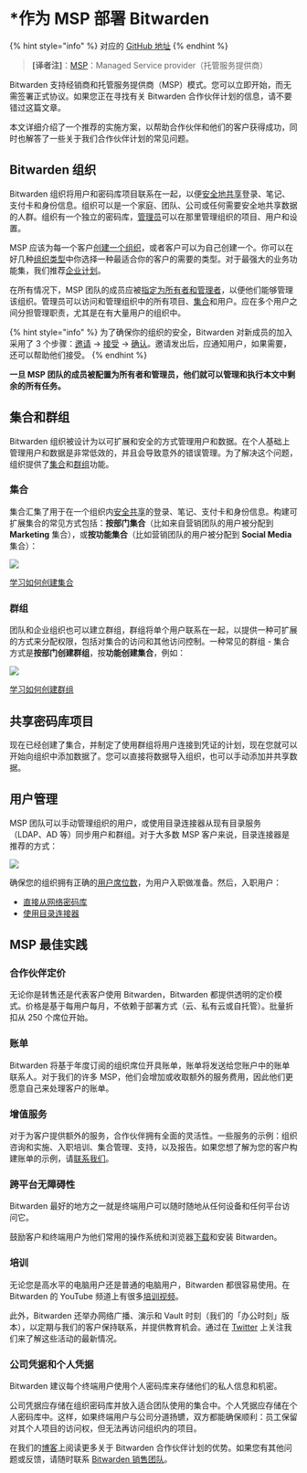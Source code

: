 # \*作为 MSP 部署 Bitwarden

{% hint style="info" %}
对应的 [GitHub 地址](https://github.com/bitwarden/help/blob/25bc445da1a9484e93ae6759ea2ef391d0c1881a/\_articles/organizations/deploying-bitwarden-as-a-msp.md)
{% endhint %}

> **\[译者注]**：[MSP](https://wiki.mbalib.com/wiki/%E7%AE%A1%E7%90%86%E6%9C%8D%E5%8A%A1%E6%8F%90%E4%BE%9B%E5%95%86)：Managed Service provider（托管服务提供商）

Bitwarden 支持经销商和托管服务提供商（MSP）模式。您可以立即开始，而无需签署正式协议。如果您正在寻找有关 Bitwarden 合作伙伴计划的信息，请不要错过这篇文章。

本文详细介绍了一个推荐的实施方案，以帮助合作伙伴和他们的客户获得成功，同时也解答了一些关于我们合作伙伴计划的常见问题。

## Bitwarden 组织 <a href="#bitwarden-organizations" id="bitwarden-organizations"></a>

Bitwarden 组织将用户和密码库项目联系在一起，以便[安全地共享](sharing.md)登录、笔记、支付卡和身份信息。组织可以是一个家庭、团队、公司或任何需要安全地共享数据的人群。组织有一个独立的密码库，[管理员](user-types-and-access-control.md)可以在那里管理组织的项目、用户和设置。

MSP 应该为每一个客户[创建一个组织](organizations.md#create-an-organization)，或者客户可以为自己创建一个。你可以在好几种[组织类型](organizations.md#types-of-organizations-1)中你选择一种最适合你的客户的需要的类型。对于最强大的业务功能集，我们推荐[企业计划](../plans-and-pricing/about-bitwarden-plans.md#enterprise-organizations)。

在所有情况下，MSP 团队的成员应被[指定为所有者和管理者](user-types-and-access-control.md)，以便他们能够管理该组织。管理员可以访问和管理组织中的所有项目、[集合](collections.md)和用户。应在多个用户之间分担管理职责，尤其是在有大量用户的组织中。

{% hint style="info" %}
为了确保你的组织的安全，Bitwarden 对新成员的加入采用了 3 个步骤：[邀请](user-management.md#invite) → [接受](user-management.md#accept) → [确认](user-management.md#confirm)。邀请发出后，应通知用户，如果需要，还可以帮助他们接受。
{% endhint %}

**一旦 MSP 团队的成员被配置为所有者和管理员，他们就可以管理和执行本文中剩余的所有任务。**

## 集合和群组 <a href="#collections-and-groups" id="collections-and-groups"></a>

Bitwarden 组织被设计为以可扩展和安全的方式管理用户和数据。在个人基础上管理用户和数据是非常低效的，并且会导致意外的错误管理。为了解决这个问题，组织提供了[集合](collections.md)和[群组](groups.md)功能。

### 集合 <a href="#collections" id="collections"></a>

集合汇集了用于在一个组织内[安全共享](sharing.md)的登录、笔记、支付卡和身份信息。构建可扩展集合的常见方式包括：**按部门集合**（比如来自营销团队的用户被分配到 **Marketing** 集合），或**按功能集合**（比如营销团队的用户被分配到 **Social Media** 集合）：

![](https://bitwarden.com/help/images/organizations/collections-graphic-1.png)

[学习如何创建集合](collections.md#create-a-collection)

### 群组 <a href="#groups" id="groups"></a>

团队和企业组织也可以建立群组，群组将单个用户联系在一起，以提供一种可扩展的方式来分配权限，包括对集合的访问和其他访问控制。一种常见的群组 - 集合方式是**按部门创建群组**，按**功能创建集合**，例如：

![](https://bitwarden.com/help/images/organizations/collections-graphic-2.png)

[学习如何创建群组](groups.md#create-a-group)

## 共享密码库项目 <a href="#share-vault-items" id="share-vault-items"></a>

现在已经创建了集合，并制定了使用群组将用户连接到凭证的计划，现在您就可以开始向组织中添加数据了。您可以直接将数据导入组织，也可以手动添加并共享数据。

## 用户管理 <a href="#user-management" id="user-management"></a>

MSP 团队可以手动管理组织的用户，或使用目录连接器从现有目录服务（LDAP、AD 等）同步用户和群组。对于大多数 MSP 客户来说，目录连接器是推荐的方式：

![](https://bitwarden.com/help/images/directory-connector/dc-diagram.png)

确保您的组织拥有正确的[用户席位数](user-management.md#manage-user-seats)，为用户入职做准备。然后，入职用户：

* [直接从网络密码库](user-management.md#onboard-users)
* [使用目录连接器](../directory-connector/about-directory-connector.md)

## MSP 最佳实践 <a href="#msp-best-practices" id="msp-best-practices"></a>

### 合作伙伴定价 <a href="#pricing-for-partners" id="pricing-for-partners"></a>

无论你是转售还是代表客户使用 Bitwarden，Bitwarden 都提供透明的定价模式。价格是基于每用户每月，不依赖于部署方式（云、私有云或自托管）。批量折扣从 250 个席位开始。

### 账单 <a href="#invoicing" id="invoicing"></a>

Bitwarden 将基于年度订阅的组织席位开具账单，账单将发送给您账户中的账单联系人。对于我们的许多 MSP，他们会增加或收取额外的服务费用，因此他们更愿意自己来处理客户的账单。

### 增值服务 <a href="#value-added-services" id="value-added-services"></a>

对于为客户提供额外的服务，合作伙伴拥有全面的灵活性。一些服务的示例：组织咨询和实施、入职培训、集合管理、支持，以及报告。如果您想了解为您的客户构建账单的示例，请[联系我们](https://bitwarden.com/contact/)。

### 跨平台无障碍性 <a href="#cross-platform-accessibility" id="cross-platform-accessibility"></a>

Bitwarden 最好的地方之一就是终端用户可以随时随地从任何设备和任何平台访问它。

鼓励客户和终端用户为他们常用的操作系统和浏览器[下载](https://bitwarden.com/download/)和安装 Bitwarden。

### 培训 <a href="#training" id="training"></a>

无论您是高水平的电脑用户还是普通的电脑用户，Bitwarden 都很容易使用。在 Bitwarden 的 YouTube 频道上有很多[培训视频](https://www.youtube.com/c/Bitwarden/videos)。

此外，Bitwarden 还举办网络广播、演示和 Vault 时刻（我们的「办公时刻」版本），以定期与我们的客户保持联系，并提供教育机会。通过在 [Twitter](https://twitter.com/bitwarden) 上关注我们来了解这些活动的最新情况。

### 公司凭据和个人凭据 <a href="#company-credentials-and-personal-credentials" id="company-credentials-and-personal-credentials"></a>

Bitwarden 建议每个终端用户使用个人密码库来存储他们的私人信息和机密。

公司凭据应存储在组织密码库并放入适合团队使用的集合中。个人凭据应存储在个人密码库中。这样，如果终端用户与公司分道扬镳，双方都能确保顺利：员工保留对其个人项目的访问权，但无法再访问组织内的项目。

在我们的[博客](https://bitwarden.com/blog/post/secure-password-management-for-msps/)上阅读更多关于 Bitwarden 合作伙伴计划的优势。如果您有其他问题或反馈，请随时联系 [Bitwarden 销售团队](https://bitwarden.com/contact)。
